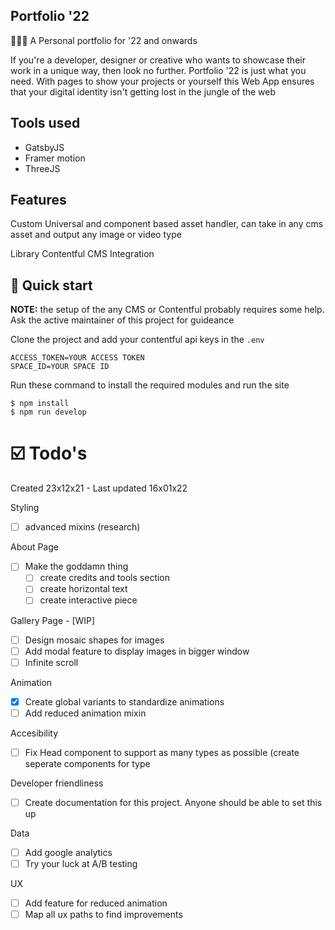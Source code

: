 ## Portfolio '22

🧑🏽‍🎨 A Personal portfolio for '22 and onwards

If you're a developer, designer or creative who wants to showcase their work in a unique way, then look no further. Portfolio '22 is just what you need. With pages to show your projects or yourself this Web App ensures that your digital identity isn't getting lost in the jungle of the web

## Tools used

- GatsbyJS
- Framer motion
- ThreeJS

## Features

Custom
Universal and component based asset handler, can take in any cms asset and output any image or video type

Library
Contentful CMS Integration

## 🚀 Quick start

<b>NOTE:</b> the setup of the any CMS or Contentful probably requires some help. Ask the active maintainer of this project for guideance

Clone the project and add your contentful api keys in the `.env`

```
ACCESS_TOKEN=YOUR ACCESS TOKEN
SPACE_ID=YOUR SPACE ID
```

Run these command to install the required modules and run the site

```
$ npm install
$ npm run develop
```

# ☑️ Todo's

Created 23x12x21 - Last updated 16x01x22

Styling

- [ ] advanced mixins (research)

About Page

- [ ] Make the goddamn thing
  - [ ] create credits and tools section
  - [ ] create horizontal text
  - [ ] create interactive piece

Gallery Page - [WIP]

- [ ] Design mosaic shapes for images
- [ ] Add modal feature to display images in bigger window
- [ ] Infinite scroll

Animation

- [x] Create global variants to standardize animations
- [ ] Add reduced animation mixin

Accesibility

- [ ] Fix Head component to support as many types as possible (create seperate components for type

Developer friendliness

- [ ] Create documentation for this project. Anyone should be able to set this up

Data

- [ ] Add google analytics
- [ ] Try your luck at A/B testing

UX

- [ ] Add feature for reduced animation
- [ ] Map all ux paths to find improvements
